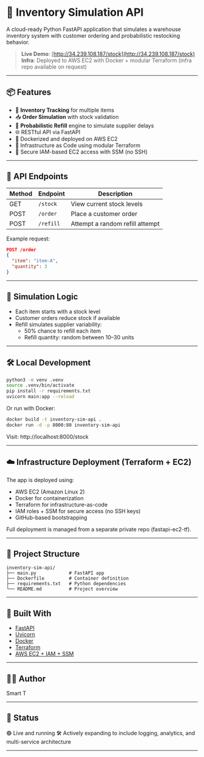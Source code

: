 # 🧪 Inventory Simulation API

A cloud-ready Python FastAPI application that simulates a warehouse inventory system with customer ordering and probabilistic restocking behavior.

> **Live Demo**: [http://34.239.108.187/stock](http://34.239.108.187/stock)  
> **Infra**: Deployed to AWS EC2 with Docker + modular Terraform (infra repo available on request)

---

## 📦 Features

- 🔁 **Inventory Tracking** for multiple items
- 📥 **Order Simulation** with stock validation
- 🔄 **Probabilistic Refill** engine to simulate supplier delays
- 🌐 RESTful API via FastAPI
- 🐳 Dockerized and deployed on AWS EC2
- 🧱 Infrastructure as Code using modular Terraform
- 🔐 Secure IAM-based EC2 access with SSM (no SSH)

---

## 🚀 API Endpoints

| Method | Endpoint  | Description                     |
| ------ | --------- | ------------------------------- |
| GET    | `/stock`  | View current stock levels       |
| POST   | `/order`  | Place a customer order          |
| POST   | `/refill` | Attempt a random refill attempt |

Example request:

```json
POST /order
{
  "item": "item-A",
  "quantity": 3
}
```

---

## 🧠 Simulation Logic

- Each item starts with a stock level
- Customer orders reduce stock if available
- Refill simulates supplier variability:
  - 50% chance to refill each item
  - Refill quantity: random between 10–30 units

---

## 🛠️ Local Development

```bash
python3 -m venv .venv
source .venv/bin/activate
pip install -r requirements.txt
uvicorn main:app --reload
```

Or run with Docker:

```bash
docker build -t inventory-sim-api .
docker run -d -p 8000:80 inventory-sim-api
```

Visit: http://localhost:8000/stock

---

## ☁️ Infrastructure Deployment (Terraform + EC2)

The app is deployed using:

- AWS EC2 (Amazon Linux 2)
- Docker for containerization
- Terraform for infrastructure-as-code
- IAM roles + SSM for secure access (no SSH keys)
- GitHub-based bootstrapping

Full deployment is managed from a separate private repo (fastapi-ec2-tf).

---

## 📁 Project Structure

```
inventory-sim-api/
├── main.py            # FastAPI app
├── Dockerfile         # Container definition
├── requirements.txt   # Python dependencies
└── README.md          # Project overview
```

---

## 🧱 Built With

- [FastAPI](https://fastapi.tiangolo.com/)
- [Uvicorn](https://www.uvicorn.org/)
- [Docker](https://www.docker.com/)
- [Terraform](https://www.terraform.io/)
- [AWS EC2 + IAM + SSM](https://aws.amazon.com/ec2/)

---

## 🧑‍💻 Author

Smart T

---

## 📌 Status

🟢 Live and running
🛠️ Actively expanding to include logging, analytics, and multi-service architecture

---
